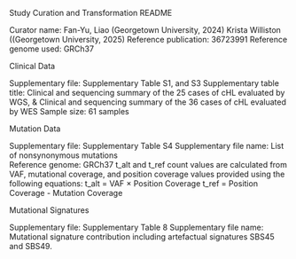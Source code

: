 Study Curation and Transformation README

Curator name: Fan-Yu, Liao (Georgetown University, 2024)
Krista Williston ((Georgetown University, 2025)
Reference publication: 36723991
Reference genome used: GRCh37

Clinical Data

Supplementary file: Supplementary Table S1, and S3
Supplementary table title: Clinical and sequencing summary of the 25 cases of cHL evaluated by WGS, & Clinical and sequencing summary of the 36 cases of cHL evaluated by WES
Sample size: 61 samples

Mutation Data

Supplementary file: Supplementary Table S4
Supplementary file name: List of nonsynonymous mutations	
Reference genome: GRCh37
t_alt and t_ref count values are calculated from VAF, mutational coverage, and position coverage values provided using the following equations:
t_alt = VAF × Position Coverage
t_ref = Position Coverage - Mutation Coverage


Mutational Signatures

Supplementary file: Supplementary Table 8
Supplementary file name: Mutational signature contribution including artefactual signatures SBS45 and SBS49.
